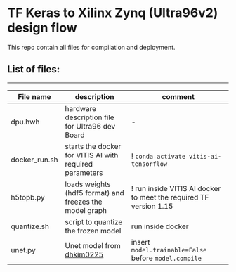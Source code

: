 # TF Keras to Xilinx Zynq (Ultra96v2) design flow
This repo contain all files for compilation and deployment.

## List of files:
-----------
|File name 	| description | comment |
----------- | ---------- | -------- |
|dpu.hwh | hardware description file for Ultra96 dev Board| - |
|docker_run.sh | starts the docker for VITIS AI with required parameters | ! `conda activate vitis-ai-tensorflow` |
|h5topb.py | loads weights (hdf5 format) and freezes the model graph | ! run inside VITIS AI docker to meet the required TF version 1.15 |
|quantize.sh | script to quantize the frozen model| run inside docker |
|unet.py | Unet model from [dhkim0225](https://github.com/dhkim0225/keras-image-segmentation.git) |  insert `model.trainable=False` before `model.compile`


